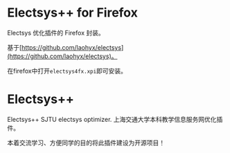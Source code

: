 Electsys++ for Firefox
========

Electsys 优化插件的 Firefox 封装。

基于[https://github.com/laohyx/electsys](https://github.com/laohyx/electsys)。

在firefox中打开`electsys4fx.xpi`即可安装。

Electsys++
========

Electsys++ SJTU electsys optimizer.
上海交通大学本科教学信息服务网优化插件。

本着交流学习、方便同学的目的将此插件建设为开源项目！
